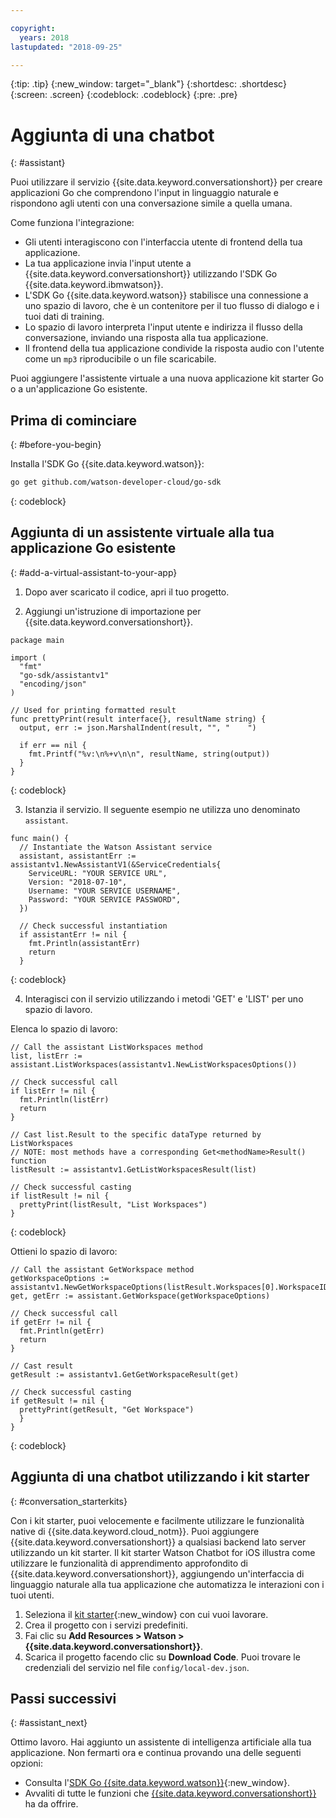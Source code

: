```yaml
---

copyright:
  years: 2018
lastupdated: "2018-09-25"

---
```


{:tip: .tip}
{:new_window: target="_blank"}
{:shortdesc: .shortdesc}
{:screen: .screen}
{:codeblock: .codeblock}
{:pre: .pre}

# Aggiunta di una chatbot 
{: #assistant}

Puoi utilizzare il servizio {{site.data.keyword.conversationshort}} per creare applicazioni Go che comprendono l'input in linguaggio naturale e rispondono agli utenti con una conversazione simile a quella umana.

Come funziona l'integrazione: 

* Gli utenti interagiscono con l'interfaccia utente di frontend della tua applicazione.
* La tua applicazione invia l'input utente a {{site.data.keyword.conversationshort}} utilizzando l'SDK Go {{site.data.keyword.ibmwatson}}.
* L'SDK Go {{site.data.keyword.watson}} stabilisce una connessione a uno spazio di lavoro, che è un contenitore per il tuo flusso di dialogo e i tuoi dati di training.
* Lo spazio di lavoro interpreta l'input utente e indirizza il flusso della conversazione, inviando una risposta alla tua applicazione. 
* Il frontend della tua applicazione condivide la risposta audio con l'utente come un `mp3` riproducibile o un file scaricabile.

Puoi aggiungere l'assistente virtuale a una nuova applicazione kit starter Go o a un'applicazione Go esistente.

## Prima di cominciare 
{: #before-you-begin}

Installa l'SDK Go {{site.data.keyword.watson}}:
```bash
go get github.com/watson-developer-cloud/go-sdk
```
{: codeblock}

## Aggiunta di un assistente virtuale alla tua applicazione Go esistente
{: #add-a-virtual-assistant-to-your-app}

1. Dopo aver scaricato il codice, apri il tuo progetto. 

2. Aggiungi un'istruzione di importazione per {{site.data.keyword.conversationshort}}.

  ```golang
  package main

  import (
    "fmt"
    "go-sdk/assistantv1"
    "encoding/json"
  )

  // Used for printing formatted result 
  func prettyPrint(result interface{}, resultName string) {
    output, err := json.MarshalIndent(result, "", "    ")

    if err == nil {
      fmt.Printf("%v:\n%+v\n\n", resultName, string(output))
    }
  }
  ```
  {: codeblock}

3. Istanzia il servizio. Il seguente esempio ne utilizza uno denominato `assistant`.

  ```golang
  func main() {
    // Instantiate the Watson Assistant service
    assistant, assistantErr := assistantv1.NewAssistantV1(&ServiceCredentials{
      ServiceURL: "YOUR SERVICE URL",
      Version: "2018-07-10",
      Username: "YOUR SERVICE USERNAME",
      Password: "YOUR SERVICE PASSWORD",
    })

    // Check successful instantiation
    if assistantErr != nil {
      fmt.Println(assistantErr)
      return
    }
  ```
  {: codeblock}

4. Interagisci con il servizio utilizzando i metodi 'GET' e 'LIST' per uno spazio di lavoro.

  Elenca lo spazio di lavoro:
  ```golang
  // Call the assistant ListWorkspaces method
  list, listErr := assistant.ListWorkspaces(assistantv1.NewListWorkspacesOptions())

  // Check successful call
  if listErr != nil {
    fmt.Println(listErr)
    return
  }

  // Cast list.Result to the specific dataType returned by ListWorkspaces
  // NOTE: most methods have a corresponding Get<methodName>Result() function
  listResult := assistantv1.GetListWorkspacesResult(list)

  // Check successful casting
  if listResult != nil {
    prettyPrint(listResult, "List Workspaces")
  }
  ```
  {: codeblock}

  Ottieni lo spazio di lavoro:
  ```golang
  // Call the assistant GetWorkspace method
  getWorkspaceOptions := assistantv1.NewGetWorkspaceOptions(listResult.Workspaces[0].WorkspaceID)
  get, getErr := assistant.GetWorkspace(getWorkspaceOptions)

  // Check successful call
  if getErr != nil {
    fmt.Println(getErr)
    return
  }

  // Cast result
  getResult := assistantv1.GetGetWorkspaceResult(get)

  // Check successful casting
  if getResult != nil {
    prettyPrint(getResult, "Get Workspace")
    }
  }
  ```
  {: codeblock}

## Aggiunta di una chatbot utilizzando i kit starter
{: #conversation_starterkits}

Con i kit starter, puoi velocemente e facilmente utilizzare le funzionalità native di {{site.data.keyword.cloud_notm}}. Puoi aggiungere {{site.data.keyword.conversationshort}} a qualsiasi backend lato server utilizzando un kit starter. Il kit starter Watson Chatbot for iOS illustra come utilizzare le funzionalità di apprendimento approfondito di {{site.data.keyword.conversationshort}}, aggiungendo un'interfaccia di linguaggio naturale alla tua applicazione che automatizza le interazioni con i tuoi utenti.

1. Seleziona il [kit starter](https://console.bluemix.net/developer/appledevelopment/starter-kits){:new_window} con cui vuoi lavorare. 
2. Crea il progetto con i servizi predefiniti. 
3. Fai clic su **Add Resources > Watson > {{site.data.keyword.conversationshort}}**.
4. Scarica il progetto facendo clic su **Download Code**. Puoi trovare le credenziali del servizio nel file `config/local-dev.json`. 

## Passi successivi
{: #assistant_next}

Ottimo lavoro. Hai aggiunto un assistente di intelligenza artificiale alla tua applicazione. Non fermarti ora e continua provando una delle seguenti opzioni: 
* Consulta l'[SDK Go {{site.data.keyword.watson}}](https://github.com/watson-developer-cloud/go-sdk){:new_window}.
* Avvaliti di tutte le funzioni che [{{site.data.keyword.conversationshort}}](/docs/services/conversation/index.html) ha da offrire.
